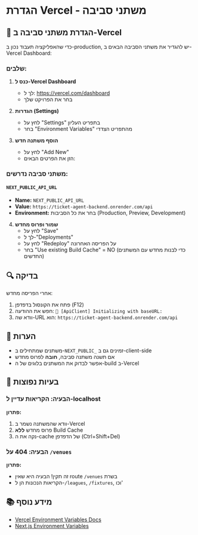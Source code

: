 # הגדרת Vercel - משתני סביבה

## 🔧 הגדרת משתני סביבה ב-Vercel

כדי שהאפליקציה תעבוד נכון ב-production, יש להגדיר את משתני הסביבה הבאים ב-Vercel Dashboard:

### שלבים:

1. **כנס ל-Vercel Dashboard**

   - לך ל: https://vercel.com/dashboard
   - בחר את הפרויקט שלך

2. **הגדרות (Settings)**

   - לחץ על "Settings" בתפריט העליון
   - בחר "Environment Variables" מהתפריט הצדדי

3. **הוסף משתנה חדש**
   - לחץ על "Add New"
   - הזן את הפרטים הבאים:

### משתני סביבה נדרשים:

#### `NEXT_PUBLIC_API_URL`

- **Name:** `NEXT_PUBLIC_API_URL`
- **Value:** `https://ticket-agent-backend.onrender.com/api`
- **Environment:** בחר את כל הסביבות (Production, Preview, Development)

4. **שמור ופרוס מחדש**
   - לחץ על "Save"
   - לך ל-"Deployments"
   - לחץ על "Redeploy" על הפריסה האחרונה
   - בחר "Use existing Build Cache" = NO (כדי לבנות מחדש עם המשתנים החדשים)

## 🔍 בדיקה

אחרי הפריסה מחדש:

1. פתח את הקונסול בדפדפן (F12)
2. חפש את ההודעה: `🔧 [ApiClient] Initializing with baseURL:`
3. וודא שה-URL הוא: `https://ticket-agent-backend.onrender.com/api`

## 📝 הערות

- משתנים שמתחילים ב-`NEXT_PUBLIC_` זמינים גם ב-client-side
- אם תשנה משתנה סביבה, **חובה** לפרוס מחדש
- אפשר לבדוק את המשתנים בלוגים של ה-build ב-Vercel

## 🚨 בעיות נפוצות

### הבעיה: הקריאות עדיין ל-localhost

**פתרון:**

1. וודא שהמשתנה נשמר ב-Vercel
2. פרוס מחדש **ללא** Build Cache
3. נקה את ה-cache של הדפדפן (Ctrl+Shift+Del)

### הבעיה: 404 על `/venues`

**פתרון:**

- זה תקין! הבעיה היא שאין route `/venues` בשרת
- הקריאות הנכונות הן ל-`/leagues`, `/fixtures`, וכו'

## 📚 מידע נוסף

- [Vercel Environment Variables Docs](https://vercel.com/docs/concepts/projects/environment-variables)
- [Next.js Environment Variables](https://nextjs.org/docs/app/building-your-application/configuring/environment-variables)
